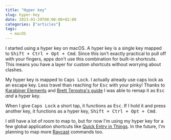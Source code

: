 ```yaml
---
title: "Hyper key"
slug: hyper-key
date: 2023-03-29T08:00:00+02:00
categories: ["articles"]
tags:
  - macOS
---
```


I started using a hyper key on macOS. A hyper key is a single key mapped to <kbd>Shift + Ctrl + Opt + Cmd</kbd>. Since this isn't exactly practical to pull off with your fingers, apps don't use this combination for built-in shortcuts. This means you have a layer for custom shortcuts without worrying about clashes.

My hyper key is mapped to <kbd>Caps Lock</kbd>. I actually already use caps lock as an escape key. Less travel than reaching for <kbd>Esc</kbd> with your pinky! Thanks to [Karabiner Elements](https://karabiner-elements.pqrs.org/) and [Brett Terpstra's guide](https://brettterpstra.com/2012/12/08/a-useful-caps-lock-key/) I was able to remap it as <kbd>Esc</kbd> _and_ a hyper key.

When I give <kbd>Caps Lock</kbd> a short tap, it functions as <kbd>Esc</kbd>. If I hold it and press another key, it functions as a hyper key, <kbd>Shift + Ctrl + Opt + Cmd</kbd>.

I still have a lot of room to map to, but for now I'm using my hyper key for a few global application shortcuts like [Quick Entry in Things](https://culturedcode.com/things/support/articles/2249437/). In the future, I'm planning to map more [Raycast](https://www.raycast.com/) commands too.
